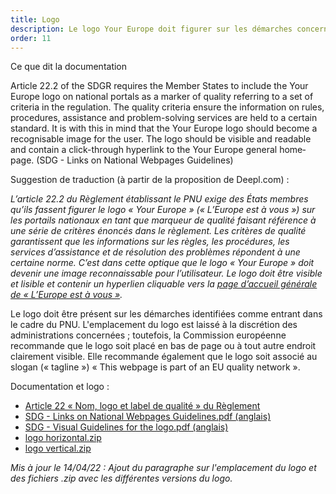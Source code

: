 ```yaml
---
title: Logo
description: Le logo Your Europe doit figurer sur les démarches concernées par le PNU.
order: 11
---
```


<div class="fr-callout fr-mb-4w"> 
<p class="fr-callout__title fr-mb-4w">Ce que dit la documentation</p> 
<p class="fr-callout__text" lang="en">Article 22.2 of the SDGR requires the Member States to include the Your Europe logo on national portals as a marker of quality referring to a set of criteria in the regulation. The quality criteria ensure the information on rules, procedures, assistance and problem-solving services are held to a certain standard. It is with this in mind that the Your Europe logo should become a recognisable image for the user. The logo should be visible and readable and contain a click-through hyperlink to the Your Europe general homepage. (SDG - Links on National Webpages Guidelines)</p> 
</div>

Suggestion de traduction (à partir de la proposition de Deepl.com)&nbsp;:

*L’article 22.2 du Règlement établissant le PNU exige des États membres qu’ils fassent figurer le logo «&nbsp;<span lang="en">Your Europe</span>&nbsp;» («&nbsp;L’Europe est à vous&nbsp;») sur les portails nationaux en tant que marqueur de qualité faisant référence à une série de critères énoncés dans le règlement. Les critères de qualité garantissent que les informations sur les règles, les procédures, les services d’assistance et de résolution des problèmes répondent à une certaine norme. C’est dans cette optique que le logo «&nbsp;<span lang="en">Your Europe</span>&nbsp;» doit devenir une image reconnaissable pour l’utilisateur. Le logo doit être visible et lisible et contenir un hyperlien cliquable vers la [page d’accueil générale de «&nbsp;L’Europe est à vous&nbsp;»](https://europa.eu/youreurope/index.htm#en).*

Le logo doit être présent sur les démarches identifiées comme entrant dans le cadre du PNU. L'emplacement du logo est laissé à la discrétion des administrations concernées&nbsp;; toutefois, la Commission européenne recommande que le logo soit placé en bas de page ou à tout autre endroit clairement visible. Elle recommande également que le logo soit associé au slogan («&nbsp;<span lang="en">tagline</span>&nbsp;») «&nbsp;<span lang="en">This webpage is part of an EU quality network</span>&nbsp;».

Documentation et logo&nbsp;:

* [Article 22 « Nom, logo et label de qualité » du Règlement](https://eur-lex.europa.eu/legal-content/FR/TXT/HTML/?uri=CELEX:32018R1724&from=EN#d1e2193-1-1)
* [SDG - Links on National Webpages Guidelines.pdf (anglais)](https://github.com/DISIC/design.numerique.gouv.fr/files/7849062/SDG.-.Links.on.National.Webpages.Guidelines.pdf)
* [SDG - Visual Guidelines for the logo.pdf (anglais)](https://github.com/DISIC/design.numerique.gouv.fr/files/7849065/SDG.-.Visual.Guidelines.for.the.logo.pdf)
* [logo horizontal.zip](https://github.com/DISIC/design.numerique.gouv.fr/files/8489389/logo.horizontal.zip)
* [logo vertical.zip](https://github.com/DISIC/design.numerique.gouv.fr/files/8489390/logo.vertical.zip)

_Mis à jour le 14/04/22&nbsp;: Ajout du paragraphe sur l'emplacement du logo et des fichiers .zip avec les différentes versions du logo._
